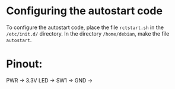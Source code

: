 # Configuring the autostart code

To configure the autostart code, place the file `rctstart.sh` in the `/etc/init.d/` directory.  In the directory `/home/debian`, make the file `autostart`.

# Pinout:
PWR -> 3.3V
LED ->
SW1	->
GND	->
